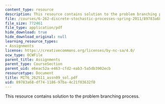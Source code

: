 ```yaml
---
content_type: resource
description: This resource contains solution to the problem branching process.
file: /courses/6-262-discrete-stochastic-processes-spring-2011/89783a68df74118697ba4c21f03632f0_MIT6_262S11_assn09_sol.pdf
file_size: 772461
file_type: application/pdf
hide_download: true
hide_download_original: null
learning_resource_types:
- Assignments
license: https://creativecommons.org/licenses/by-nc-sa/4.0/
ocw_type: OCWFile
parent_title: Assignments
parent_type: CourseSection
parent_uid: e6eac52a-e463-cfd2-eab3-5a5db3902ecb
resourcetype: Document
title: MIT6_262S11_assn09_sol.pdf
uid: 89783a68-df74-1186-97ba-4c21f03632f0
---
```

This resource contains solution to the problem branching process.